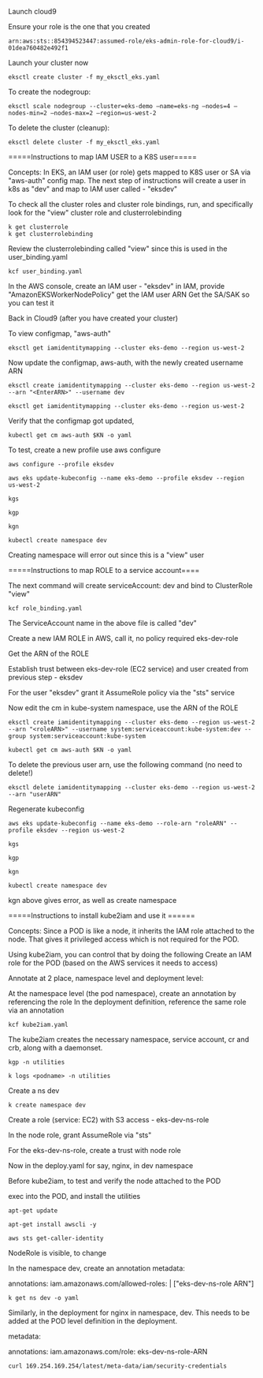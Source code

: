 Launch cloud9

Ensure your role is the one that you created 

    arn:aws:sts::854394523447:assumed-role/eks-admin-role-for-cloud9/i-01dea760482e492f1

Launch your cluster now

    eksctl create cluster -f my_eksctl_eks.yaml

 To create the nodegroup:

    eksctl scale nodegroup --cluster=eks-demo —name=eks-ng —nodes=4 —nodes-min=2 —nodes-max=2 —region=us-west-2
 
 To delete the cluster (cleanup):

    eksctl delete cluster -f my_eksctl_eks.yaml




=====Instructions to map IAM USER to a K8S user=====

Concepts: In EKS, an IAM user (or role) gets mapped to K8S user or SA via "aws-auth" config map.  The next step of instructions will create a user in k8s as "dev" and map to IAM user called - "eksdev"

To check all the cluster roles and cluster role bindings, run, and specifically look for the "view" cluster role and clusterrolebinding

    k get clusterrole
    k get clusterrolebinding

Review the clusterrolebinding called "view" since this is used in the user_binding.yaml

    kcf user_binding.yaml
    
In the AWS console, create an IAM user - "eksdev" in IAM, provide "AmazonEKSWorkerNodePolicy" get the IAM user ARN
Get the SA/SAK so you can test it

Back in Cloud9 (after you have created your cluster)

To view configmap, "aws-auth"

    eksctl get iamidentitymapping --cluster eks-demo --region us-west-2

Now update the configmap, aws-auth, with the newly created username ARN

    eksctl create iamidentitymapping --cluster eks-demo --region us-west-2 --arn "<EnterARN>" --username dev

    eksctl get iamidentitymapping --cluster eks-demo --region us-west-2

Verify that the configmap got updated,

    kubectl get cm aws-auth $KN -o yaml

To test,
create a new profile use aws configure

    aws configure --profile eksdev

    aws eks update-kubeconfig --name eks-demo --profile eksdev --region us-west-2

    kgs

    kgp

    kgn

    kubectl create namespace dev

Creating namespace will error out since this is a "view" user



=====Instructions to map ROLE to a service account====

The next command will create serviceAccount: dev and bind to ClusterRole "view"

    kcf role_binding.yaml

The ServiceAccount name in the above file is called "dev"

Create a new IAM ROLE in AWS, call it, no policy required
    eks-dev-role

Get the ARN of the ROLE

Establish trust between eks-dev-role (EC2 service) and user created from previous step - eksdev

For the user "eksdev" grant it AssumeRole policy via the "sts" service

Now edit the cm in kube-system namespace, use the ARN of the ROLE

    eksctl create iamidentitymapping --cluster eks-demo --region us-west-2 --arn "<roleARN>" --username system:serviceaccount:kube-system:dev --group system:serviceaccount:kube-system

    kubectl get cm aws-auth $KN -o yaml    

To delete the previous user arn, use the following command (no need to delete!)
    
    eksctl delete iamidentitymapping --cluster eks-demo --region us-west-2 --arn "userARN"

Regenerate kubeconfig

    aws eks update-kubeconfig --name eks-demo --role-arn "roleARN" --profile eksdev --region us-west-2

    kgs

    kgp

    kgn

    kubectl create namespace dev

kgn above gives error, as well as create namespace

=====Instructions to install kube2iam and use it ======

Concepts: Since a POD is like a node, it inherits the IAM role attached to the node.  That gives it privileged access which is not required for the POD.

Using kube2iam, you can control that by doing the following
Create an IAM role for the POD (based on the AWS services it needs to access)

Annotate at 2 place, namespace level and deployment level:

At the namespace level (the pod namespace), create an annotation by referencing the role
In the deployment definition, reference the same role via an annotation

    kcf kube2iam.yaml

The kube2iam creates the necessary namespace, service account, cr and crb, along with a daemonset.

    kgp -n utilities

    k logs <podname> -n utilities

Create a ns dev

    k create namespace dev

Create a role (service: EC2) with S3 access - eks-dev-ns-role

In the node role, grant AssumeRole via "sts"

For the eks-dev-ns-role, create a trust with node role

Now in the deploy.yaml for say, nginx, in dev namespace

Before kube2iam, to test and verify the node attached to the POD

exec into the POD, and install the utilities

    apt-get update

    apt-get install awscli -y

    aws sts get-caller-identity

NodeRole is visible, to change

In the namespace dev, create an annotation
metadata:

   annotations:
     iam.amazonaws.com/allowed-roles: |
       ["eks-dev-ns-role ARN"]

    k get ns dev -o yaml

Similarly, in the deployment for nginx in namespace, dev.  This needs to be added at the POD level definition in the deployment.

metadata:

   annotations:
     iam.amazonaws.com/role: eks-dev-ns-role-ARN

    curl 169.254.169.254/latest/meta-data/iam/security-credentials








